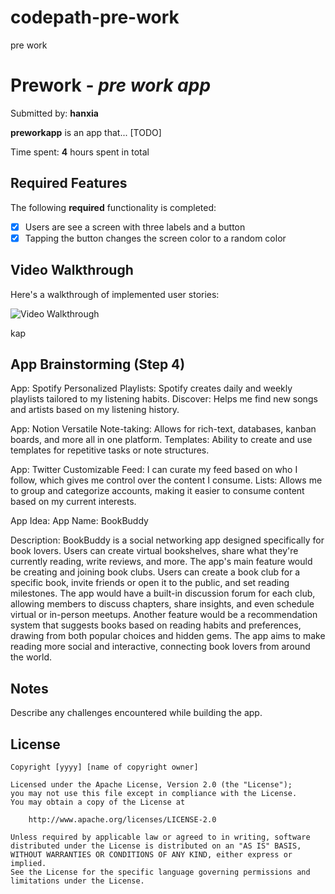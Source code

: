 # codepath-pre-work
pre work 
# Prework - *pre work app*

Submitted by: **hanxia**

**preworkapp** is an app that... [TODO] 

Time spent: **4** hours spent in total

## Required Features

The following **required** functionality is completed:

- [x] Users are see a screen with three labels and a button
- [x] Tapping the button changes the screen color to a random color
 
## Video Walkthrough

Here's a walkthrough of implemented user stories:

<img src='https://imgur.com/a/AnNLofg.gif' title='Video Walkthrough' width='' alt='Video Walkthrough' />


<!-- Replace this with whatever GIF tool you used! -->
kap 
<!-- Recommended tools:
[Kap](https://getkap.co/) for macOS
[ScreenToGif](https://www.screentogif.com/) for Windows
[peek](https://github.com/phw/peek) for Linux. -->

## App Brainstorming (Step 4)

App: Spotify
Personalized Playlists: Spotify creates daily and weekly playlists tailored to my listening habits.
Discover: Helps me find new songs and artists based on my listening history.

App: Notion
Versatile Note-taking: Allows for rich-text, databases, kanban boards, and more all in one platform.
Templates: Ability to create and use templates for repetitive tasks or note structures.

App: Twitter
Customizable Feed: I can curate my feed based on who I follow, which gives me control over the content I consume.
Lists: Allows me to group and categorize accounts, making it easier to consume content based on my current interests.

App Idea:
App Name: BookBuddy

Description: BookBuddy is a social networking app designed specifically for book lovers. Users can create virtual bookshelves, share what they're currently reading, write reviews, and more. The app's main feature would be creating and joining book clubs. Users can create a book club for a specific book, invite friends or open it to the public, and set reading milestones. The app would have a built-in discussion forum for each club, allowing members to discuss chapters, share insights, and even schedule virtual or in-person meetups. Another feature would be a recommendation system that suggests books based on reading habits and preferences, drawing from both popular choices and hidden gems. The app aims to make reading more social and interactive, connecting book lovers from around the world.
## Notes

Describe any challenges encountered while building the app.

## License

    Copyright [yyyy] [name of copyright owner]

    Licensed under the Apache License, Version 2.0 (the "License");
    you may not use this file except in compliance with the License.
    You may obtain a copy of the License at

        http://www.apache.org/licenses/LICENSE-2.0

    Unless required by applicable law or agreed to in writing, software
    distributed under the License is distributed on an "AS IS" BASIS,
    WITHOUT WARRANTIES OR CONDITIONS OF ANY KIND, either express or implied.
    See the License for the specific language governing permissions and
    limitations under the License.
